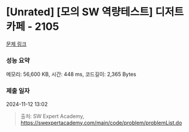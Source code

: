 # [Unrated] [모의 SW 역량테스트] 디저트 카페 - 2105 

[문제 링크](https://swexpertacademy.com/main/code/problem/problemDetail.do?contestProbId=AV5VwAr6APYDFAWu) 

### 성능 요약

메모리: 56,600 KB, 시간: 448 ms, 코드길이: 2,365 Bytes

### 제출 일자

2024-11-12 13:02



> 출처: SW Expert Academy, https://swexpertacademy.com/main/code/problem/problemList.do